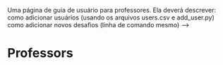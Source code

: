 Uma página de guia de usuário para professores. Ela deverá descrever:
    como adicionar usuários (usando os arquivos users.csv e add_user.py)
    como adicionar novos desafios (linha de comando mesmo) -->
# Professors